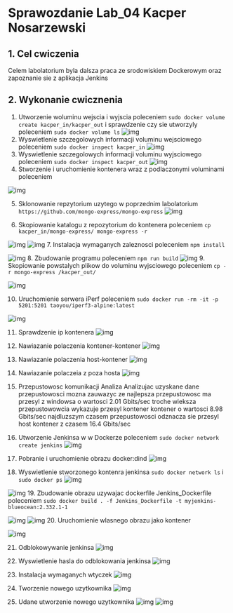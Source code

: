 # Sprawozdanie Lab_04 Kacper Nosarzewski
## 1. Cel cwiczenia
Celem labolatorium byla dalsza praca ze srodowiskiem Dockerowym oraz zapoznanie sie z aplikacja Jenkins

## 2. Wykonanie cwicznenia

1. Utworzenie woluminu wejscia i wyjscia poleceniem `sudo docker volume create kacper_in/kacper_out` i sprawdzenie czy sie utworzyly poleceniem `sudo docker volume ls` 
![img](sudo_docker_volume_create.PNG) 
2. Wyswietlenie szczegolowych informacji voluminu wejsciowego poleceniem `sudo docker inspect kacper_in`
![img](sudo_docker_inspect_kacper_in.PNG)
3. Wyswietlenie szczegolowych informacji voluminu wyjsciowego poleceniem `sudo docker inspect kacper_out`
![img](sudo_docker_inspect_kacper_out.PNG)
4. Stworzenie i uruchomienie kontenera wraz z podlaczonymi voluminami poleceniem 

![img](sudo_docker_run_kacper_volumes_container.PNG)

5. Sklonowanie repzytorium uzytego w poprzednim labolatorium `https://github.com/mongo-express/mongo-express`
![img](git_clone.PNG)

6. Skopiowanie katalogu z repozytorium do kontenera poleceniem `cp kacper_in/mongo-express/ mongo-express -r` 

![img](cp_kacper_in_mongo-express.PNG)
![img](ls.PNG)
7. Instalacja wymaganych zaleznosci poleceniem `npm install`

![img](npm_install.PNG)
8. Zbudowanie programu poleceniem `npm run build`
![img](npm_run_build.PNG)
9. Skopiowanie powstalych plikow do voluminu wyjsciowego poleceniem `cp -r mongo-express /kacper_out/`

![img](cp_out.PNG)

10. Uruchomienie serwera iPerf poleceniem  `sudo docker run -rm -it -p 5201:5201 taoyou/iperf3-alpine:latest`

![img](sudo_docker_run_ipferf3.PNG)

11. Sprawdzenie ip kontenera
![img](ifconfig.PNG)

12. Nawiazanie polaczenia kontener-kontener
![img](conecting_to_host_172.17.0.1.PNG)

13. Nawiazanie polaczenia host-kontener
![img](host_kontener.PNG)
14. Nawiazanie polaczeia z poza hosta
![img](telnet.PNG)
15. Przepustowosc komunikacji Analiza
Analizujac uzyskane dane przepustowosci mozna zauwazyc ze najlepsza przepustowosc ma przesyl z windowsa o wartosci 2.01 Gbits/sec troche wieksza przepustowowcia wykazuje przesyl kontener kontener o wartosci 8.98 Gbits/sec najdluzszym czasem przepustowosci odznacza sie przesyl host kontener z czasem 16.4 Gbits/sec
16. Utworzenie Jenkinsa w w Dockerze poleceniem `sudo docker network create jenkins`
![img](sudo_docker_network_create_jenkins.PNG)
17. Pobranie i uruchomienie obrazu docker:dind
![img](sudo_docker_run_jenkins.PNG)
18. Wyswietlenie stworzonego kontenra jenkinsa `sudo docker network ls` i `sudo docker ps`
![img](sudo_docker_network_ls.PNG)

![img](sudo_docker_ps.PNG)
19. Zbudowanie obrazu uzywajac dockerfile Jenkins_Dockerfile
poleceniem `sudo docker build . -f Jenkins_Dockerfile -t myjenkins-blueocean:2.332.1-1`

![img](sudo_dockerfile_run.PNG)
![img](sudo_dockerfile_run1.PNG)
20. Uruchomienie wlasnego obrazu jako kontener

![img](sudo_docker_run_jenkins_dock.PNG)

21. Odblokowywanie jenkinsa 
![img](unlock_jenkins.PNG)
22. Wyswietlenie hasla do odblokowania jenkinsa
![img](password.PNG)
23. Instalacja wymaganych wtyczek
![img](instalacja_wtyczek.PNG)
24. Tworzenie nowego uzytkownika
![img](admin.PNG)

25. Udane utworzenie nowego uzytkownika
![img](jenkins_is_ready.PNG)
![img](user.PNG)

